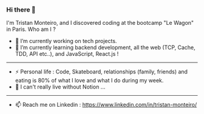 ### Hi there 👋

I'm Tristan Monteiro, and I discovered coding at the bootcamp "Le Wagon" in Paris. 
Who am I ? 

- 🔭 I’m currently working on tech projects.
- 🌱 I’m currently learning backend development, all the web (TCP, Cache, TDD, API etc..), and JavaScript, React.js !
---------------------
- ⚡ Personal life : Code, Skateboard, relationships (family, friends) and eating is 80% of what I love and what I do during my week. 
- 💬 I can't really live without Notion ...
---------------------
- 📫 Reach me on Linkedin : https://www.linkedin.com/in/tristan-monteiro/
